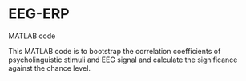 # EEG-ERP
MATLAB code

This MATLAB code is to bootstrap the correlation coefficients of psycholinguistic stimuli and EEG signal and calculate the significance against the chance level.
